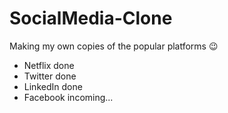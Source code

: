 # SocialMedia-Clone
Making my own copies of the popular platforms 😉
- Netflix done
- Twitter done
- LinkedIn done
- Facebook incoming...
  
